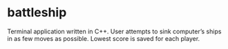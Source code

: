 # battleship
Terminal application written in C++. User attempts to sink computer’s ships in as few moves as possible.
Lowest score is saved for each player.
